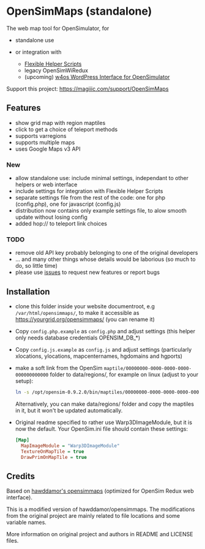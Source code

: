 # OpenSimMaps (standalone)

The web map tool for OpenSimulator, for

- standalone use
- or integration with

  - [Flexible Helper Scripts](https://github.com/GuduleLapointe/flexible_helper_scripts)
  - legacy OpenSimWiRedux
  - (upcoming) [w4os WordPress Interface for OpenSimulator](https://w4os.org)

Support this project: <https://magiiic.com/support/OpenSimMaps>

## Features

- show grid map with region maptiles
- click to get a choice of teleport methods
- supports varregions
- supports multiple maps
- uses Google Maps v3 API

### New

- allow standalone use: include minimal settings, independant to other helpers or web interface
- include settings for integration with Flexible Helper Scripts
- separate settings file from the rest of the code: one for php (config.php), one for javascript (config.js)
- distribution now contains only example settings file, to alow smooth update without losing config
- added hop:// to teleport link choices

### TODO

- remove old API key probably belonging to one of the original developers
- ... and many other things whose details would be laborious (so much to do, so little time)
- please use [issues](https://github.com/GuduleLapointe/opensimmaps/issues) to request new features or report bugs

## Installation

- clone this folder inside your website documentroot, e.g `/var/html/opensimmaps/`, to make it accessible as <https://yourgrid.org/opensimmaps/> (you can rename it)
- Copy `config.php.example` as `config.php` and adjust settings (this helper only needs database credentials OPENSIM_DB_*)
- Copy `config.js.example` as `config.js` and adjust settings (particularly xlocations, ylocations, mapcenternames, hgdomains and hgports)
- make a soft link from the OpenSim `maptile/00000000-0000-0000-0000-000000000000` folder to data/regions/, for example on linux (adjust to your setup):

  ```bash
  ln -s /opt/opensim-0.9.2.0/bin/maptiles/00000000-0000-0000-0000-000000000000 /var/html/opensimmaps/data/regions
  ```

  Alternatively, you can make data/regions/ folder and copy the maptiles in it, but it won't be updated automatically.

- Original readme specified to rather use Warp3DImageModule, but it is now the default. Your OpenSim.ini file should contain these settings:

  ```ini
  [Map]
    MapImageModule = "Warp3DImageModule"
    TextureOnMapTile = true
    DrawPrimOnMapTile = true
  ```

## Credits

Based on [hawddamor's opensimmaps](https://github.com/hawddamor/opensimmaps) (optimized for OpenSim Redux web interface).

This is a modified version of hawddamor/opensimmaps. The modifications from the original project are mainly related to file locations and some variable names.

More information on original project and authors in README and LICENSE files.
